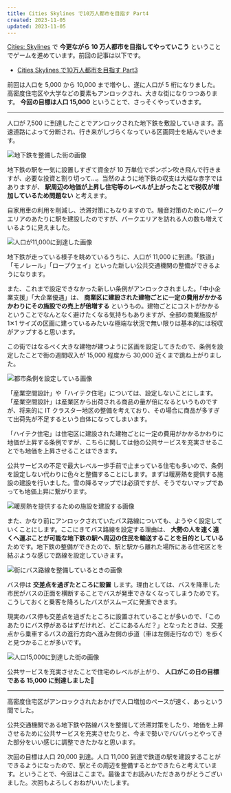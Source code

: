 ```yaml
---
title: Cities Skylines で10万人都市を目指す Part4
created: 2023-11-05
updated: 2023-11-05
---
```


[Cities: Skylines](https://store.steampowered.com/app/255710/Cities_Skylines/) で **今更ながら 10 万人都市を目指してやっていこう** ということでゲームを進めています。前回の記事は以下です。

- [Cities Skylines で10万人都市を目指す Part3](/blog/20231101/)

前回は人口を 5,000 から 10,000 まで増やし、遂に人口が 5 桁になりました。高密度住宅区や大学などの要素もアンロックされ、大きな街になりつつあります。 **今回の目標は人口 15,000** ということで、さっそくやっていきます。

---

人口が 7,500 に到達したことでアンロックされた地下鉄を敷設していきます。高速道路によって分断され、行き来がしづらくなっている区画同士を結んでいきます。

![地下鉄を整備した街の画像](4531e5ac-5429-4111-da1e-d8242a138800)

地下鉄の駅を一気に設置しすぎて資金が 10 万単位でポンポン吹き飛んで行きますが、必要な投資と割り切って…。当然のように地下鉄の収支は大幅な赤字ではありますが、 **駅周辺の地価が上昇し住宅等のレベルが上がったことで税収が増加しているため問題ない** と考えます。

自家用車の利用を削減し、渋滞対策にもなりますので。騒音対策のためにパークエリアのあたりに駅を建設したのですが、パークエリアを訪れる人の数も増えているように見えました。

![人口が11,000に到達した画像](5c0d83ef-3566-4e4f-25db-f15c00c74700)

地下鉄が走っている様子を眺めているうちに、人口が 11,000 に到達。「鉄道」「モノレール」「ロープウェイ」といった新しい公共交通機関の整備ができるようになります。

また、これまで設定できなかった新しい条例がアンロックされました。「中小企業支援」「大企業優遇」は、 **商業区に建設された建物ごとに一定の費用がかかるかわりにその施設での売上が倍増する** というもの。建物ごとにコストがかかるということでなんとなく避けたくなる気持ちもありますが、全部の商業施設が 1✕1 サイズの区画に建っているみたいな極端な状況で無い限りは基本的には税収がアップすると思います。

この街ではなるべく大きな建物が建つように区画を設定してきたので、条例を設定したことで街の週間収入が 15,000 程度から 30,000 近くまで跳ね上がりました。

![都市条例を設定している画像](f1780629-74f6-4612-7add-30d8b2276400)

「産業空間設計」や「ハイテク住宅」については、設定しないことにします。「産業空間設計」は産業区から出荷される商品の量が倍になるというものですが、将来的に IT クラスター地区の整備を考えており、その場合に商品が多すぎて出荷先が不足するという自体になってしまいます。

「ハイテク住宅」は住宅区に建設された建物ごとに一定の費用がかかるかわりに地価が上昇する条例ですが、こちらに関しては他の公共サービスを充実させることでも地価を上昇させることはできます。

公共サービスの不足で最大レベル一歩手前で止まっている住宅も多いので、条例を設定しない代わりに色々と整備することにします。まずは暖房熱を提供する施設の建設を行いました。雪の降るマップでは必須ですが、そうでないマップであっても地価上昇に繋がります。

![暖房熱を提供するための施設を建設する画像](40e64036-0f56-45dd-2900-482463a00a00)

また、かなり前にアンロックされていたバス路線についても、ようやく設定していくことにします。ここにきてバス路線を設定する理由は、 **大勢の人を速く遠くへ運ぶことが可能な地下鉄の駅へ周辺の住民を輸送することを目的としている** ためです。地下鉄の整備ができたので、駅と駅から離れた場所にある住宅区とを結ぶような感じで路線を設定していきます。

![街にバス路線を整備しているときの画像](9dd97c12-6d58-478d-1216-5af4a78a8b00)

バス停は **交差点を過ぎたところに設置** します。理由としては、バスを降車した市民がバスの正面を横断することでバスが発車できなくなってしまうためです。こうしておくと乗客を降ろしたバスがスムーズに発進できます。

現実のバス停も交差点を過ぎたところに設置されていることが多いので、「このあたりにバス停があるはずだけれど、どこにあるんだ？」となったときは、交差点から乗車するバスの進行方向へ進み左側の歩道（車は左側走行なので）を歩くと見つかることが多いです。

![人口15,000に到達した街の画像](06873ae2-f5f7-417b-0773-b8e0ebc76200)

公共サービスを充実させたことで住宅のレベルが上がり、 **人口がこの日の目標である 15,000 に到達しました🎉**

---

高密度住宅区がアンロックされたおかげで人口増加のペースが速く、あっという間でした。

公共交通機関である地下鉄や路線バスを整備して渋滞対策をしたり、地価を上昇させるために公共サービスを充実させたりと、今まで勢いでバババっとやってきた部分をいい感じに調整できたかなと思います。

次回の目標は人口 20,000 到達。人口 11,000 到達で鉄道の駅を建設することができるようになったので、駅とその周辺を整備するとかできたらと考えています。ということで、今回はここまで。最後までお読みいただきありがとうございました。次回もよろしくおねがいいたします。
